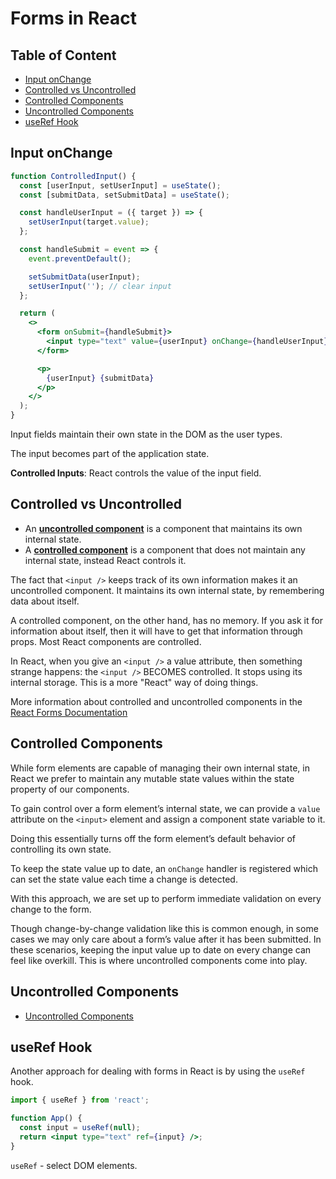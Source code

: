 # Forms in React

## Table of Content

- [Input onChange](#input-onchange)
- [Controlled vs Uncontrolled](#controlled-vs-uncontrolled)
- [Controlled Components](#controlled-components)
- [Uncontrolled Components](#uncontrolled-components)
- [useRef Hook](#useref-hook)

## Input onChange

```jsx
function ControlledInput() {
  const [userInput, setUserInput] = useState();
  const [submitData, setSubmitData] = useState();

  const handleUserInput = ({ target }) => {
    setUserInput(target.value);
  };

  const handleSubmit = event => {
    event.preventDefault();

    setSubmitData(userInput);
    setUserInput(''); // clear input
  };

  return (
    <>
      <form onSubmit={handleSubmit}>
        <input type="text" value={userInput} onChange={handleUserInput} />
      </form>

      <p>
        {userInput} {submitData}
      </p>
    </>
  );
}
```

Input fields maintain their own state in the DOM as the user types.

The input becomes part of the application state.

**Controlled Inputs**: React controls the value of the input field.

## Controlled vs Uncontrolled

- An [**uncontrolled component**](https://reactjs.org/docs/uncontrolled-components.html) is a component that maintains its own internal state.
- A [**controlled component**](https://reactjs.org/docs/forms.html) is a component that does not maintain any internal state, instead React controls it.

The fact that `<input />` keeps track of its own information makes it an uncontrolled component. It maintains its own internal state, by remembering data about itself.

A controlled component, on the other hand, has no memory. If you ask it for information about itself, then it will have to get that information through props. Most React components are controlled.

In React, when you give an `<input />` a value attribute, then something strange happens: the `<input />` BECOMES controlled. It stops using its internal storage. This is a more "React" way of doing things.

More information about controlled and uncontrolled components in the [React Forms Documentation](https://reactjs.org/docs/forms.html)

## Controlled Components

While form elements are capable of managing their own internal state, in React we prefer to maintain any mutable state values within the state property of our components.

To gain control over a form element’s internal state, we can provide a `value` attribute on the `<input>` element and assign a component state variable to it.

Doing this essentially turns off the form element’s default behavior of controlling its own state.

To keep the state value up to date, an `onChange` handler is registered which can set the state value each time a change is detected.

With this approach, we are set up to perform immediate validation on every change to the form.

Though change-by-change validation like this is common enough, in some cases we may only care about a form’s value after it has been submitted. In these scenarios, keeping the input value up to date on every change can feel like overkill. This is where uncontrolled components come into play.

## Uncontrolled Components

- [Uncontrolled Components](https://reactjs.org/docs/uncontrolled-components.html)

## useRef Hook

Another approach for dealing with forms in React is by using the `useRef` hook.

```jsx
import { useRef } from 'react';

function App() {
  const input = useRef(null);
  return <input type="text" ref={input} />;
}
```

`useRef` - select DOM elements.

